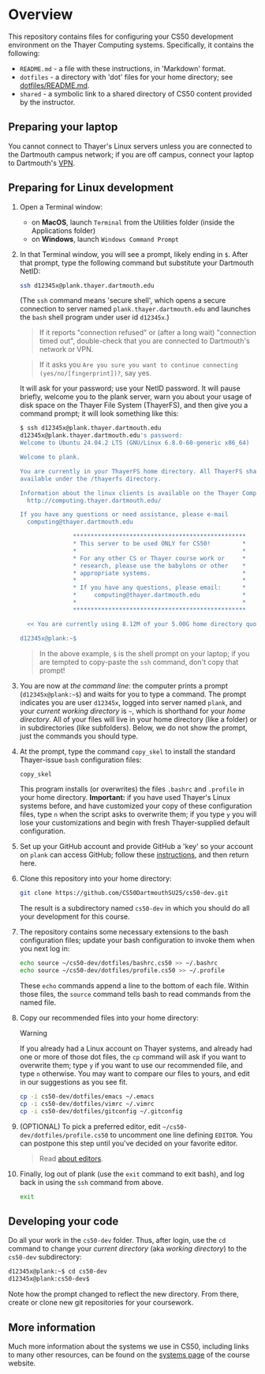 # Overview

This repository contains files for configuring your CS50 development environment on the Thayer Computing systems.
Specifically, it contains the following:

* `README.md` - a file with these instructions, in 'Markdown' format.
* `dotfiles` - a directory with 'dot' files for your home directory; see [dotfiles/README.md](dotfiles/README.md).
* `shared` - a symbolic link to a shared directory of CS50 content provided by the instructor.

## Preparing your laptop

You cannot connect to Thayer's Linux servers unless you are connected to the Dartmouth campus network; if you are off campus, connect your laptop to Dartmouth's [VPN](https://services.dartmouth.edu/TDClient/1806/Portal/KB/?CategoryID=13404).

## Preparing for Linux development

1. Open a Terminal window:

    * on **MacOS**, launch `Terminal` from the Utilities folder (inside the Applications folder)
    * on **Windows**, launch `Windows Command Prompt`

2. In that Terminal window, you will see a prompt, likely ending in `$`.  After that prompt, type the following command but substitute your Dartmouth NetID:

    ```bash
    ssh d12345x@plank.thayer.dartmouth.edu
    ```
    
    (The `ssh` command means 'secure shell', which opens a secure connection to server named `plank.thayer.dartmouth.edu` and launches the `bash` shell program under user id `d12345x`.)
    
    > If it reports "connection refused" or (after a long wait) "connection timed out", double-check that you are connected to Dartmouth's network or VPN.
    
    > If it asks you `Are you sure you want to continue connecting (yes/no/[fingerprint])?`, say yes.

    It will ask for your password; use your NetID password.
    It will pause briefly, welcome you to the plank server, warn you about your usage of disk space on the Thayer File System (ThayerFS), and then give you a command prompt; it will look something like this:
    
    ```bash
    $ ssh d12345x@plank.thayer.dartmouth.edu
    d12345x@plank.thayer.dartmouth.edu's password:
    Welcome to Ubuntu 24.04.2 LTS (GNU/Linux 6.8.0-60-generic x86_64)

    Welcome to plank.

    You are currently in your ThayerFS home directory. All ThayerFS shares are
    available under the /thayerfs directory.

    Information about the linux clients is available on the Thayer Computing site:
      http://computing.thayer.dartmouth.edu/

    If you have any questions or need assistance, please e-mail
      computing@thayer.dartmouth.edu

                   *************************************************
                   * This server to be used ONLY for CS50!         *
                   *                                               *
                   * For any other CS or Thayer course work or     *
                   * research, please use the babylons or other    *
                   * appropriate systems.                          *
                   *                                               *
                   * If you have any questions, please email:      *
                   *     computing@thayer.dartmouth.edu            *
                   *                                               *
                   *************************************************

      << You are currently using 8.12M of your 5.00G home directory quota. >>

    d12345x@plank:~$
    ```

    > In the above example, `$` is the shell prompt on your laptop; if you are tempted to copy-paste the `ssh` command, don't copy that prompt!
    
3. You are now at *the command line*: the computer prints a prompt (`d12345x@plank:~$`) and waits for you to type a command.
    The prompt indicates you are user `d12345x`, logged into server named `plank`, and your *current working directory* is `~`, which is shorthand for your *home directory*.
    All of your files will live in your home directory (like a folder) or in subdirectories (like subfolders).
    Below, we do not show the prompt, just the commands you should type.

4. At the prompt, type the command `copy_skel` to install the standard Thayer-issue `bash` configuration files:

    ```bash
    copy_skel
    ```
    
    This program installs (or overwrites) the files  `.bashrc` and `.profile` in your home directory.
    **Important:** if you have used Thayer's Linux systems before, and have customized your copy of these configuration files, type `n` when the script asks to overwrite them; if you type `y` you will lose your customizations and begin with fresh Thayer-supplied default configuration.

5. Set up your GitHub account and provide GitHub a 'key' so your account on `plank` can access GitHub;
follow these [instructions](https://github.com/CS50DartmouthSU25/home/blob/main/logistics/github.md), and then return here.

<!-- @CHANGEME change repository name in the clone statement below -->
6. Clone this repository into your home directory: 
    
    ```bash
    git clone https://github.com/CS50DartmouthSU25/cs50-dev.git
    ```
    
    The result is a subdirectory named `cs50-dev` in which you should do all your development for this course.

7. The repository contains some necessary extensions to the bash configuration files; update your bash configuration to invoke them when you next log in:

    ```bash
    echo source ~/cs50-dev/dotfiles/bashrc.cs50 >> ~/.bashrc
    echo source ~/cs50-dev/dotfiles/profile.cs50 >> ~/.profile
    ```
    
    These `echo` commands append a line to the bottom of each file.
    Within those files, the `source` command tells bash to read commands from the named file.

8. Copy our recommended files into your home directory:

    > [!WARNING]
    > If you already had a Linux account on Thayer systems, and already had one or more of those dot files, the `cp` command will ask if you want to overwrite them; type `y` if you want to use our recommended file, and type `n` otherwise.
    > You may want to compare our files to yours, and edit in our suggestions as you see fit.

    
    ```bash
    cp -i cs50-dev/dotfiles/emacs ~/.emacs
    cp -i cs50-dev/dotfiles/vimrc ~/.vimrc
    cp -i cs50-dev/dotfiles/gitconfig ~/.gitconfig
    ```
    
9. (OPTIONAL) To pick a preferred editor, edit `~/cs50-dev/dotfiles/profile.cs50` to uncomment one line defining `EDITOR`.
    You can postpone this step until you've decided on your favorite editor.

    > Read [about editors](https://github.com/CS50DartmouthSU25/home/blob/main/logistics/systems.md#editors).

10. Finally, log out of plank (use the `exit` command to exit bash), and log back in using the `ssh` command from above.

    ```bash
    exit
    ```

## Developing your code

Do all your work in the `cs50-dev` folder.
Thus, after login, use the `cd` command to change your *current directory* (aka *working directory*) to the `cs50-dev` subdirectory:

```bash
d12345x@plank:~$ cd cs50-dev
d12345x@plank:cs50-dev$ 
```

Note how the prompt changed to reflect the new directory.
From there, create or clone new git repositories for your coursework.


## More information

Much more information about the systems we use in CS50, including links to many other resources, can be found on the [systems page](https://github.com/CS50DartmouthSU25/home/blob/main/logistics/systems.md) of the course website.
